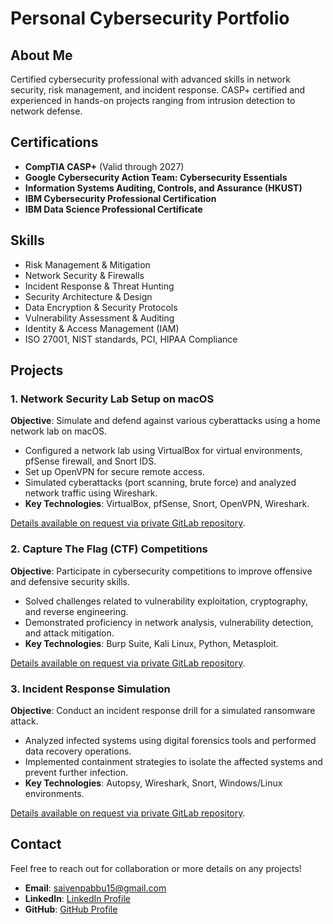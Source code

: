 # Personal Cybersecurity Portfolio

## About Me
Certified cybersecurity professional with advanced skills in network security, risk management, and incident response. CASP+ certified and experienced in hands-on projects ranging from intrusion detection to network defense.

## Certifications
- **CompTIA CASP+** (Valid through 2027)
- **Google Cybersecurity Action Team: Cybersecurity Essentials**
- **Information Systems Auditing, Controls, and Assurance (HKUST)**
- **IBM Cybersecurity Professional Certification**
- **IBM Data Science Professional Certificate**

## Skills
- Risk Management & Mitigation
- Network Security & Firewalls
- Incident Response & Threat Hunting
- Security Architecture & Design
- Data Encryption & Security Protocols
- Vulnerability Assessment & Auditing
- Identity & Access Management (IAM)
- ISO 27001, NIST standards, PCI, HIPAA Compliance

## Projects
### 1. **Network Security Lab Setup on macOS**
**Objective**: Simulate and defend against various cyberattacks using a home network lab on macOS.

- Configured a network lab using VirtualBox for virtual environments, pfSense firewall, and Snort IDS.
- Set up OpenVPN for secure remote access.
- Simulated cyberattacks (port scanning, brute force) and analyzed network traffic using Wireshark.
- **Key Technologies**: VirtualBox, pfSense, Snort, OpenVPN, Wireshark.

[Details available on request via private GitLab repository](https://gitlab.com).

### 2. **Capture The Flag (CTF) Competitions**
**Objective**: Participate in cybersecurity competitions to improve offensive and defensive security skills.

- Solved challenges related to vulnerability exploitation, cryptography, and reverse engineering.
- Demonstrated proficiency in network analysis, vulnerability detection, and attack mitigation.
- **Key Technologies**: Burp Suite, Kali Linux, Python, Metasploit.

[Details available on request via private GitLab repository](https://gitlab.com).

### 3. **Incident Response Simulation**
**Objective**: Conduct an incident response drill for a simulated ransomware attack.

- Analyzed infected systems using digital forensics tools and performed data recovery operations.
- Implemented containment strategies to isolate the affected systems and prevent further infection.
- **Key Technologies**: Autopsy, Wireshark, Snort, Windows/Linux environments.

[Details available on request via private GitLab repository](https://gitlab.com).

## Contact
Feel free to reach out for collaboration or more details on any projects!

- **Email**: saivenpabbu15@gmail.com
- **LinkedIn**: [LinkedIn Profile](https://linkedin.com/in/yourusername)
- **GitHub**: [GitHub Profile](https://github.com/pabbusai11)

